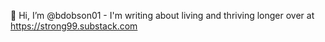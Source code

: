 👋 Hi, I’m @bdobson01 - I'm writing about living and thriving longer over at https://strong99.substack.com


<!---
comment
--->
